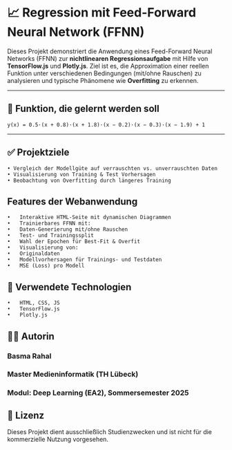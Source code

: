 # 📈 Regression mit Feed-Forward Neural Network (FFNN)

Dieses Projekt demonstriert die Anwendung eines Feed-Forward Neural Networks (FFNN) zur **nichtlinearen Regressionsaufgabe** mit Hilfe von **TensorFlow.js** und **Plotly.js**. Ziel ist es, die Approximation einer reellen Funktion unter verschiedenen Bedingungen (mit/ohne Rauschen) zu analysieren und typische Phänomene wie **Overfitting** zu erkennen.

---

## 🧠 Funktion, die gelernt werden soll

```
y(x) = 0.5·(x + 0.8)·(x + 1.8)·(x − 0.2)·(x − 0.3)·(x − 1.9) + 1
```
---
## ✅ Projektziele

    • Vergleich der Modellgüte auf verrauschten vs. unverrauschten Daten
    • Visualisierung von Training & Test Vorhersagen
    • Beobachtung von Overfitting durch längeres Training

## Features der Webanwendung

	•	Interaktive HTML-Seite mit dynamischen Diagrammen
	•	Trainierbares FFNN mit:
	•	Daten-Generierung mit/ohne Rauschen
	•	Test- und Trainingssplit
	•	Wahl der Epochen für Best-Fit & Overfit
	•	Visualisierung von:
	•	Originaldaten
	•	Modellvorhersagen für Trainings- und Testdaten
	•	MSE (Loss) pro Modell

## 🔧 Verwendete Technologien
    •	HTML, CSS, JS
    •	TensorFlow.js
    •	Plotly.js

## 👩‍💻 Autorin

### Basma Rahal
### Master Medieninformatik (TH Lübeck)
### Modul: Deep Learning (EA2), Sommersemester 2025

## 📜 Lizenz

Dieses Projekt dient ausschließlich Studienzwecken und ist nicht für die kommerzielle Nutzung vorgesehen.